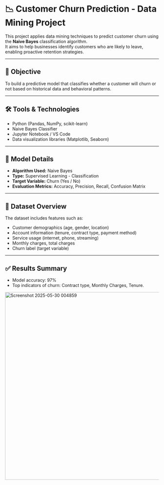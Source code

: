 # 📉 Customer Churn Prediction - Data Mining Project

This project applies data mining techniques to predict customer churn using the **Naive Bayes** classification algorithm.  
It aims to help businesses identify customers who are likely to leave, enabling proactive retention strategies.

---

## 🎯 Objective

To build a predictive model that classifies whether a customer will churn or not based on historical data and behavioral patterns.

---

## 🛠️ Tools & Technologies

- Python (Pandas, NumPy, scikit-learn)
- Naive Bayes Classifier
- Jupyter Notebook / VS Code
- Data visualization libraries (Matplotlib, Seaborn)

---

## 🧠 Model Details

- **Algorithm Used:** Naive Bayes
- **Type:** Supervised Learning - Classification
- **Target Variable:** Churn (Yes / No)
- **Evaluation Metrics:** Accuracy, Precision, Recall, Confusion Matrix

---

## 📁 Dataset Overview

The dataset includes features such as:

- Customer demographics (age, gender, location)
- Account information (tenure, contract type, payment method)
- Service usage (internet, phone, streaming)
- Monthly charges, total charges
- Churn label (target variable)

---

## ✅ Results Summary

- Model accuracy: 97%
- Top indicators of churn: Contract type, Monthly Charges, Tenure.
<img width="1365" height="614" alt="Screenshot 2025-05-30 004859" src="https://github.com/user-attachments/assets/ca53229f-fd23-44f9-805f-38a473fda798" />


